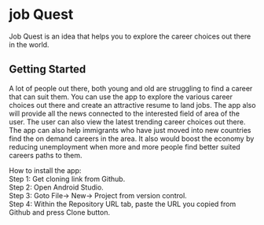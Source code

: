 # job Quest

Job Quest is an idea that helps you to explore the career choices out there in the world.

## Getting Started

A lot of people out there, both young and old are struggling to find a career that can suit them.
You can use the app to explore the various career choices out there and create an attractive resume to land jobs.
The app also will provide all the news connected to the interested field of area of the user.
The user can also view the latest trending career choices out there.
The app can also help immigrants who have just moved into new countries find the on demand careers in the area.
It also would boost the economy by reducing unemployment when more and more people find better suited careers paths to them.

How to install the app:<br>
Step 1: Get cloning link from Github.<br>
Step 2: Open Android Studio.<br>
Step 3: Goto File-> New-> Project from version control.<br>
Step 4: Within the Repository URL tab, paste the URL you copied from Github and press Clone button.<br>
